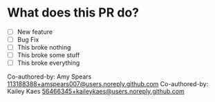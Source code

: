 # What does this PR do?

- [ ] New feature
- [ ] Bug Fix
- [ ] This broke nothing
- [ ] This broke some stuff
- [ ] This broke everything

Co-authored-by: Amy Spears <113188388+amspears007@users.noreply.github.com>
Co-authored-by: Kailey Kaes <56466345+kaileykaes@users.noreply.github.com>
